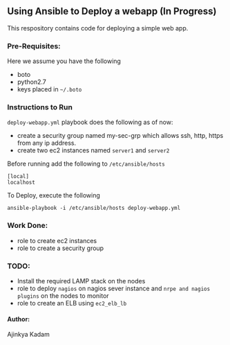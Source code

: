 ## Using Ansible to Deploy a webapp (In Progress)
This respository contains code for deploying a simple web app.

### Pre-Requisites:
Here we assume you have the following
 - boto
 - python2.7
 - keys placed in `~/.boto`

### Instructions to Run

`deploy-webapp.yml` playbook does the following as of now:

- create a security group named my-sec-grp which allows ssh, http, https
from any ip address.
- create two ec2 instances named `server1` and `server2`  

Before running add the following to `/etc/ansible/hosts`

```
[local]
localhost
```

To Deploy, execute the following

```
ansible-playbook -i /etc/ansible/hosts deploy-webapp.yml
```

### Work Done:
- role to create ec2 instances
- role to create a security group


### TODO:
- Install the required LAMP stack on the nodes
- role to deploy `nagios` on nagios sever instance and `nrpe and nagios plugins` on the nodes to monitor
- role to create an ELB using `ec2_elb_lb`


#### Author:
Ajinkya Kadam
